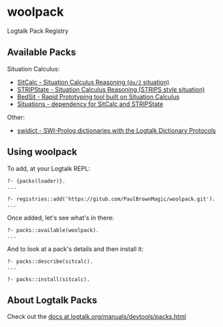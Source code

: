 # woolpack

Logtalk Pack Registry

## Available Packs

Situation Calculus:

- [SitCalc - Situation Calculus Reasoning (`do/2` situation)](https://github.com/PaulBrownMagic/SitCalc)
- [STRIPState - Situation Calculus Reasoning (STRIPS style situation)](https://github.com/PaulBrownMagic/STRIPState)
- [BedSit - Rapid Prototyping tool built on Situation Calculus](https://github.com/PaulBrownMagic/BedSit)
- [Situations - dependency for SitCalc and STRIPState](https://github.com/PaulBrownMagic/Situations)

Other:

- [swidict - SWI-Prolog dictionaries with the Logtalk Dictionary Protocols](https://github.com/PaulBrownMagic/swidict)

## Using woolpack

To add, at your Logtalk REPL:

```logtalk
?- {packs(loader)}.
...

?- registries::add('https://gitub.com/PaulBrownMagic/woolpack.git').
...
```

Once added, let's see what's in there:

```logtalk
?- packs::available(woolpack).
...
```

And to look at a pack's details and then install it:

```logtalk
?- packs::describe(sitcalc).
...

?- packs::install(sitcalc).
```

## About Logtalk Packs

Check out the [docs at logtalk.org/manuals/devtools/packs.html](https://logtalk.org/manuals/devtools/packs.html)
